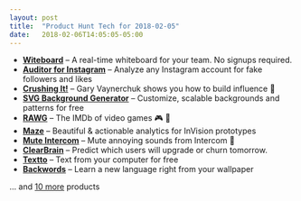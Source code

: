 ```yaml
---
layout: post
title:  "Product Hunt Tech for 2018-02-05"
date:   2018-02-06T14:05:05-05:00
---
```


* **[Witeboard](https://www.producthunt.com/posts/witeboard?utm_campaign=producthunt-api&utm_medium=api&utm_source=Application%3A+Daily+Digest+RSS+%28ID%3A+3202%29)** – A real-time whiteboard for your team. No signups required.
* **[Auditor for Instagram](https://www.producthunt.com/posts/auditor-for-instagram?utm_campaign=producthunt-api&utm_medium=api&utm_source=Application%3A+Daily+Digest+RSS+%28ID%3A+3202%29)** – Analyze any Instagram account for fake followers and likes
* **[Crushing It!](https://www.producthunt.com/posts/crushing-it?utm_campaign=producthunt-api&utm_medium=api&utm_source=Application%3A+Daily+Digest+RSS+%28ID%3A+3202%29)** – Gary Vaynerchuk shows you how to build influence 👊
* **[SVG Background Generator](https://www.producthunt.com/posts/svg-background-generator?utm_campaign=producthunt-api&utm_medium=api&utm_source=Application%3A+Daily+Digest+RSS+%28ID%3A+3202%29)** – Customize, scalable backgrounds and patterns for free
* **[RAWG](https://www.producthunt.com/posts/rawg?utm_campaign=producthunt-api&utm_medium=api&utm_source=Application%3A+Daily+Digest+RSS+%28ID%3A+3202%29)** – The IMDb of video games 🎮 👾
* **[Maze](https://www.producthunt.com/posts/maze-2?utm_campaign=producthunt-api&utm_medium=api&utm_source=Application%3A+Daily+Digest+RSS+%28ID%3A+3202%29)** – Beautiful & actionable analytics for InVision prototypes
* **[Mute Intercom](https://www.producthunt.com/posts/mute-intercom?utm_campaign=producthunt-api&utm_medium=api&utm_source=Application%3A+Daily+Digest+RSS+%28ID%3A+3202%29)** – Mute annoying sounds from Intercom 🔕
* **[ClearBrain](https://www.producthunt.com/posts/clearbrain?utm_campaign=producthunt-api&utm_medium=api&utm_source=Application%3A+Daily+Digest+RSS+%28ID%3A+3202%29)** – Predict which users will upgrade or churn tomorrow.
* **[Textto](https://www.producthunt.com/posts/textto?utm_campaign=producthunt-api&utm_medium=api&utm_source=Application%3A+Daily+Digest+RSS+%28ID%3A+3202%29)** – Text from your computer for free
* **[Backwords](https://www.producthunt.com/posts/backwords?utm_campaign=producthunt-api&utm_medium=api&utm_source=Application%3A+Daily+Digest+RSS+%28ID%3A+3202%29)** – Learn a new language right from your wallpaper

… and [10 more](https://www.producthunt.com/tech) products